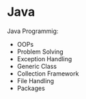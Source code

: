 # Java

Java Programmig:
- OOPs
- Problem Solving
- Exception Handling
- Generic Class
- Collection Framework
- File Handling
- Packages
